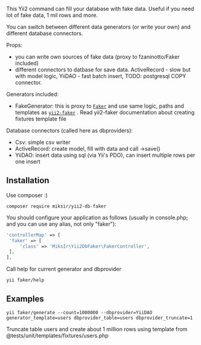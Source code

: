 This Yii2 command can fill your database with fake data. Useful if you need lot of fake data, 1 mil rows and more.

You can switch between different data generators (or write your own) and different database connectors.

Props:
- you can write own sources of fake data (proxy to fzaninotto/Faker included)
- different connectors to datbase for save data. ActiveRecord - slow but with model logic, YiiDAO - fast batch insert,
TODO: postgresql COPY connector.

Generators included:
- FakeGenerator: this is proxy to [`Faker`](https://github.com/fzaninotto/Faker)
and use same logic, paths and templates as [`yii2-faker`](https://github.com/yiisoft/yii2-faker) . Read yii2-faker
documentation about creating fixtures template file

Database connectors (called here as dbproviders):
- Csv: simple csv writer
- ActiveRecord: create model, fill with data and call ->save()
- YiiDAO: insert data using sql (via Yii's PDO), can insert multiple rows per one insert

Installation
------------

Use composer :)
```
composer require miksir/yii2-db-faker
```

You should configure your application as follows
(usually in console.php; and you can use any alias, not only "faker"):

```php
'controllerMap' => [
 'faker' => [
     'class' => 'MiksIr\Yii2DbFaker\FakerController',
 ],
],
```

Call help for current generator and dbprovider

```
yii faker/help
```

Examples
--------

```
yii faker/generate --count=1000000 --dbprovider=YiiDAO generator_template=users dbprovider_table=users dbprovider_truncate=1
```

Truncate table users and create about 1 million rows using template from \@tests/unit/templates/fixtures/users.php